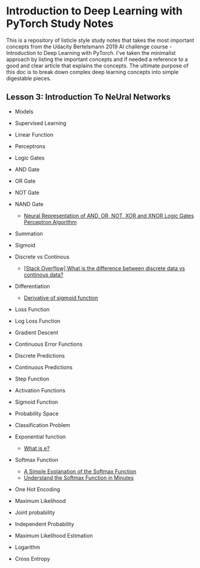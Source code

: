 # Introduction to Deep Learning with PyTorch Study Notes

This is a repository of listicle style study notes that takes the most important concepts from the Udacity Bertelsmann 2019 AI challenge course - Introduction to Deep Learning with PyTorch. I've taken the minimalist approach by listing the important concepts and if needed a reference to a good and clear article that explains the concepts. The ultimate purpose of this doc is to break down complex deep learning concepts into simple digestable pieces. 



## Lesson 3: Introduction To NeUral Networks

- Models
- Supervised Learning
- Linear Function
- Perceptrons
- Logic Gates
- AND Gate
- OR Gate
- NOT Gate 
- NAND Gate

  - [Neural Representation of AND, OR, NOT, XOR and XNOR Logic Gates Perceptron Algorithm](https://medium.com/@stanleydukor/neural-representation-of-and-or-not-xor-and-xnor-logic-gates-perceptron-algorithm-b0275375fea1)
- Summation 
- Sigmoid 
- Discrete vs Continous
  - [[Stack Overflow] What is the difference between discrete data vs continous data?](https://stats.stackexchange.com/questions/206/what-is-the-difference-between-discrete-data-and-continuous-data)
- Differentiation
  - [Derivative of sigmoid function](https://math.stackexchange.com/questions/78575/derivative-of-sigmoid-function-sigma-x-frac11e-x)
- Loss Function
- Log Loss Function
- Gradient Descent
- Continuous Error Functions
- Discrete Predictions
- Continuous Predictions
- Step Function
- Activation Functions
- Sigmoid Function
- Probability Space
- Classification Problem 
- Exponential function

  - [What is e?](https://www.nde-ed.org/EducationResources/Math/Math-e.php)
- Softmax Function
  - [A Simple Explanation of the Softmax Function](https://victorzhou.com/blog/softmax/) 
  - [Understand the Softmax Function in Minutes](https://medium.com/data-science-bootcamp/understand-the-softmax-function-in-minutes-f3a59641e86d)
- One Hot Encoding 
- Maximum Likelihood
- Joint probability
- Independent Probability
- Maximum Likelihood Estimation
- Logarithm
- Cross Entropy
